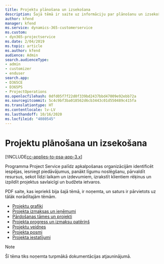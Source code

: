 ```yaml
---
title: Projektu plānošana un izsekošana
description: Šajā tēmā ir saite uz informāciju par plānošanu un izsekošanu programmatūrā Project Service Automation.
author: kfend
manager: kfend
ms.service: dynamics-365-customerservice
ms.custom:
- dyn365-projectservice
ms.date: 2/04/2019
ms.topic: article
ms.author: kfend
audience: Admin
search.audienceType:
- admin
- customizer
- enduser
search.app:
- D365CE
- D365PS
- ProjectOperations
ms.openlocfilehash: 0dfd05f7f22d0f339bd2437bbd47009e92ebb72a
ms.sourcegitcommit: 5c4c9bf3ba018562d6cb3443c01d550489c415fa
ms.translationtype: HT
ms.contentlocale: lv-LV
ms.lasthandoff: 10/16/2020
ms.locfileid: "4080545"
---
```

# <a name="project-planning-and-tracking"></a>Projektu plānošana un izsekošana

[!INCLUDE[cc-applies-to-psa-app-3.x](../../includes/cc-applies-to-psa-app-3x.md)]

Programma Project Service palīdz apkalpošanas organizācijām identificēt iespējas, iesniegt piedāvājumus, panākt līgumu noslēgšanu, pārvaldīt resursus, sekot līdzi laikam un izdevumiem, izrakstīt klientiem rēķinus un izpildīt projektus savlaicīgi un budžeta ietvaros. 

PDF saite, kas iepriekš bija šajā tēmā, ir noņemta, un saturs ir pārvietots uz tālāk norādītajām tēmām.

- [Projektu grafiki](../project-creating.md)
- [Projekta izmaksas un ieņēmumi](../project-estimating.md)
- [Pārdošanas tāmes un projekti](../project-leveraging.md)
- [Projekta progress un izmaksu patēriņš](../project-tracking.md)
- [Projektu veidnes](../project-templates.md)
- [Projekta posmi](../project-stages.md)
- [Projekta iestatījumi](../project-settings.md)

> [!NOTE]
> Šī tēma tiks noņemta turpmākā dokumentācijas atjauninājumā. 
